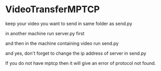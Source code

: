 # VideoTransferMPTCP

keep your video you want to send in same folder as send.py

in another machine run server.py first

and then in the machine containing video run send.py

and yes, don't forget to change the ip address of server in send.py

If you do not have mptcp then it will give an error of protocol not found.
